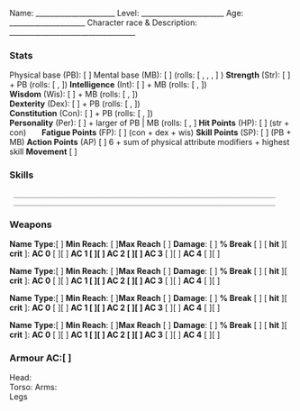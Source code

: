 Name:   \______________________ Level:    \_______________________ Age:  \_____________________
Character race & Description: \___________________________________
### Stats
Physical base (PB):  [  ]    Mental base (MB):   [  ] (rolls: [  ,   ,  ,  ] )
**Strength** (Str):        [  ]  + PB (rolls: [ ,  ]) 
**Intelligence** (Int):    [  ]  + MB (rolls: [ ,  ])  
**Wisdom** (Wis):          [  ]  + MB (rolls: [  ,  ])  
**Dexterity** (Dex):       [  ]  + PB (rolls: [  ,  ])  
**Constitution** (Con):    [  ] + PB (rolls: [  ,  ])  
**Personality** (Per):     [  ] + larger of PB | MB  (rolls: [ ,   ]
**Hit Points** (HP):       [  ] (str + con)         **Fatigue Points** (FP):    [  ] (con + dex + wis)
**Skill Points** (SP):     [  ] (PB + MB)
**Action Points** (AP)     [  ] 6 + sum of physical attribute modifiers + highest skill 
**Movement** [  ]

### Skills
	 _________________________________________________________________
	 _________________________________________________________________
### Weapons

**Name**
**Type**:[    ] **Min Reach**: [  ]**Max Reach** [  ] **Damage**: [    ] **% Break** [    ]
[ **hit** ][ **crit** ]:  **AC 0** [    ][   ]  **AC 1 **[    ][    ] **AC 2** [   ][    ]** AC 3** [    ][    ] **AC 4** [    ][    ]

**Name**
**Type**:[    ] **Min Reach**: [    ]**Max Reach** [    ] **Damage**: [    ] **% Break** [    ]
[ **hit** ][ **crit** ]:  **AC 0** [    ][   ]  **AC 1 **[    ][    ] **AC 2** [   ][    ]** AC 3** [    ][    ] **AC 4** [    ][    ]

**Name**
**Type**:[    ] **Min Reach**: [    ]**Max Reach** [    ] **Damage**: [    ] **% Break** [    ]
[ **hit** ][ **crit** ]:  **AC 0** [    ][   ]  **AC 1 **[    ][    ] **AC 2** [   ][    ]** AC 3** [    ][    ] **AC 4** [    ][    ]

**Name**
**Type**:[    ] **Min Reach**: [    ]**Max Reach** [    ] **Damage**: [    ] **% Break** [    ]
[ **hit** ][ **crit** ]:  **AC 0** [    ][   ]  **AC 1 **[    ][    ] **AC 2** [   ][    ]** AC 3** [    ][    ] **AC 4** [    ][    ]
 
### Armour  AC:[  ]  
Head:                
Torso: 
Arms:               
Legs
 